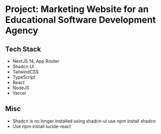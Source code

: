 # Project: Marketing Website for an Educational Software Development Agency

## Tech Stack

- NextJS 14, App Router
- Shadcn UI
- TailwindCSS
- TypeScript
- React
- NodeJS
- Vercel

## Misc

- Shadcn is no longer installed using shadcn-ui use npm install shadcn
- Use npm install lucide-react
